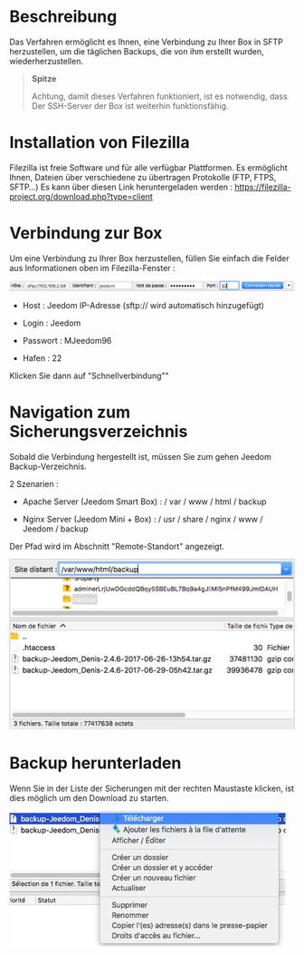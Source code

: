 Beschreibung 
===========

Das Verfahren ermöglicht es Ihnen, eine Verbindung zu Ihrer Box in SFTP herzustellen, um
die täglichen Backups, die von ihm erstellt wurden, wiederherzustellen.

> **Spitze**
>
> Achtung, damit dieses Verfahren funktioniert, ist es notwendig, dass
> Der SSH-Server der Box ist weiterhin funktionsfähig.

Installation von Filezilla 
=========================

Filezilla ist freie Software und für alle verfügbar
Plattformen. Es ermöglicht Ihnen, Dateien über verschiedene zu übertragen
Protokolle (FTP, FTPS, SFTP…) Es kann über diesen Link heruntergeladen werden :
<https://filezilla-project.org/download.php?type=client>

Verbindung zur Box 
==================

Um eine Verbindung zu Ihrer Box herzustellen, füllen Sie einfach die Felder aus
Informationen oben im Filezilla-Fenster :

![restore filezilla01](images/restore-filezilla01.jpg)

-   Host : Jeedom IP-Adresse (sftp:// wird automatisch hinzugefügt)

-   Login : Jeedom

-   Passwort : MJeedom96

-   Hafen : 22

Klicken Sie dann auf "Schnellverbindung""

Navigation zum Sicherungsverzeichnis 
===========================================

Sobald die Verbindung hergestellt ist, müssen Sie zum gehen
Jeedom Backup-Verzeichnis.

2 Szenarien :

-   Apache Server (Jeedom Smart Box) : / var / www / html / backup

-   Nginx Server (Jeedom Mini + Box) :
    / usr / share / nginx / www / Jeedom / backup

Der Pfad wird im Abschnitt "Remote-Standort" angezeigt.

![restore filezilla02](images/restore-filezilla02.jpg)

Backup herunterladen 
===============================

Wenn Sie in der Liste der Sicherungen mit der rechten Maustaste klicken, ist dies möglich
um den Download zu starten.

![restore filezilla03](images/restore-filezilla03.jpg)
